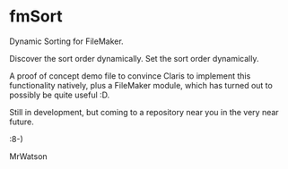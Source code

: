 # fmSort
Dynamic Sorting for FileMaker.

Discover the sort order dynamically. Set the sort order dynamically.

A proof of concept demo file to convince Claris to implement this functionality natively, plus a FileMaker module, which has turned out to possibly be quite useful :D.

Still in development, but coming to a repository near you in the very near future.

:8-)

MrWatson
